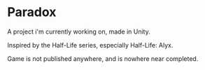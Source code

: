 # Paradox
A project i'm currently working on, made in Unity.

Inspired by the Half-Life series, especially Half-Life: Alyx.

Game is not published anywhere, and is nowhere near completed.

